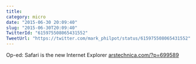 ```yaml
---
title: 
category: micro
date: "2015-06-30 20:09:40"
slug: "2015-06-30T20:09:40"
TwitterId: "615975508065431552"
TweetUrl: "https://twitter.com/mark_philpot/status/615975508065431552"
---
```


Op-ed: Safari is the new Internet Explorer
[arstechnica.com/?p=699589](http://arstechnica.com/?p=699589)
